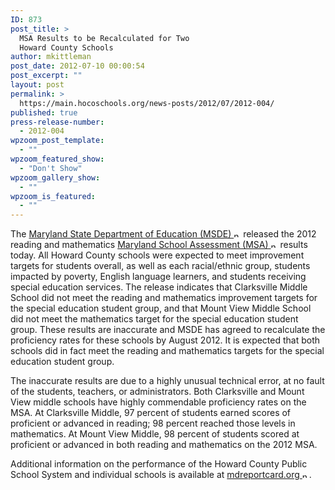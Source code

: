 ```yaml
---
ID: 873
post_title: >
  MSA Results to be Recalculated for Two
  Howard County Schools
author: mkittleman
post_date: 2012-07-10 00:00:54
post_excerpt: ""
layout: post
permalink: >
  https://main.hocoschools.org/news-posts/2012/07/2012-004/
published: true
press-release-number:
  - 2012-004
wpzoom_post_template:
  - ""
wpzoom_featured_show:
  - "Don't Show"
wpzoom_gallery_show:
  - ""
wpzoom_is_featured:
  - ""
---
```

The <a href="http://www.marylandpublicschools.org/MSDE" target="_blank">Maryland State Department of Education (MSDE) <img alt="new webpage icon" src="http://www.hcpss.org/images/new_webpage.gif" width="11" height="10" align="bottom" border="0" /></a> released the 2012 reading and mathematics <a href="http://www.marylandpublicschools.org/MSDE/testing/msa/" target="_blank">Maryland School Assessment (MSA) <img alt="new webpage icon" src="http://www.hcpss.org/images/new_webpage.gif" width="11" height="10" align="bottom" border="0" /></a> results today. All Howard County schools were expected to meet improvement targets for students overall, as well as each racial/ethnic group, students impacted by poverty, English language learners, and students receiving special education services. The release indicates that Clarksville Middle School did not meet the reading and mathematics improvement targets for the special education student group, and that Mount View Middle School did not meet the mathematics target for the special education student group. These results are inaccurate and MSDE has agreed to recalculate the proficiency rates for these schools by August 2012. It is expected that both schools did in fact meet the reading and mathematics targets for the special education student group.

The inaccurate results are due to a highly unusual technical error, at no fault of the students, teachers, or administrators. Both Clarksville and Mount View middle schools have highly commendable proficiency rates on the MSA. At Clarksville Middle, 97 percent of students earned scores of proficient or advanced in reading; 98 percent reached those levels in mathematics. At Mount View Middle, 98 percent of students scored at proficient or advanced in both reading and mathematics on the 2012 MSA.

Additional information on the performance of the Howard County Public School System and individual schools is available at <a href="http://www.mdreportcard.org/" target="_blank">mdreportcard.org <img alt="new webpage icon" src="http://www.hcpss.org/images/new_webpage.gif" width="11" height="10" align="bottom" border="0" /></a>.